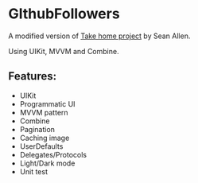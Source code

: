 # GIthubFollowers

A modified version of [Take home project](https://www.youtube.com/watch?v=JzngncpZLuw&t=45660s&pp=ygUUc2VhbiBhbGxlbiB0YWtlIGhvbWU%3D) by Sean Allen. 

Using UIKit, MVVM and Combine.

## Features:
- UIKit
- Programmatic UI
- MVVM pattern
- Combine
- Pagination
- Caching image
- UserDefaults
- Delegates/Protocols
- Light/Dark mode
- Unit test

